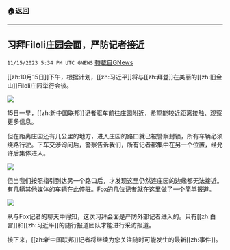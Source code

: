 ###  [:house:返回](README.md)
---


## 习拜Filoli庄园会面，严防记者接近
`11/15/2023 5:34 PM UTC GNEWS` [轉載自GNews](https://gnews.org/articles/1980370)

[[zh:10月15日]]下午，根据计划，[[zh:习近平]]将与[[zh:拜登]]在美丽的[[zh:旧金山]]Filoli庄园举行会谈。

![](ipfs://Qmdy66K55KjZqsrGubYCrvXnh1Caqmn3SvyB5hvWGZY3hy?.png)


15日一早，[[zh:新中国联邦]]记者驱车前往庄园附近，希望能较近距离接触、观察更多信息。

但在距离庄园还有几公里的地方，进入庄园的路口就已被警察封锁，所有车辆必须绕路行驶。下车交涉询问后，警察告诉我们，所有记者都集中在另一个位置，经允许后集体进入。

![](ipfs://QmT6HhqpnDnUTRUxYNkr18XTiSjqe95MQjEJFesJjGSkzb?.png)

但当我们按照指引到达另一个路口后，才发现这里仍然连庄园的边缘都无法接近。有几辆其他媒体的车辆在此停驻。Fox的几位记者就在这里做了一个简单报道。

![](ipfs://QmYq7pesZAPeJrAwLiq7eXKRWzgyQaQePhteXMWeQh94gm?.png)

  

从与Fox记者的聊天中得知，这次习拜会面是严防外部记者进入的。只有[[zh:白宫]]和[[zh:习近平]]的随行报道团队才能进行采访报道。

  

接下来，[[zh:新中国联邦]]记者将继续为您关注随时可能发生的最新[[zh:事件]]。

